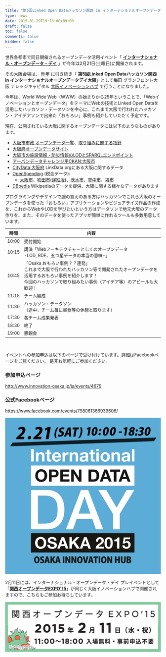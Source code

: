 ```yaml
---
title: "第5回Linked Open Dataハッカソン関西 in インターナショナルオープンデータデイ大阪(2/21)開催"
type: news
date: 2015-01-29T19:13:00+09:00
draft: false
toc: false
comments: false
hidden: false
---
```


世界各都市で同日開催されるオープンデータ活用イベント「
[**インターナショナル・オープンデータ・デイ**](インターナショナル・オープンデータ・デイ)
」が今年は2月21日(土曜日)に開催されます。  

その大阪会場は、
[昨年](/event/lod20140211-22/)
に引き続き「
**第5回Linked Open Dataハッカソン関西 in インターナショナルオープンデータデイ大阪**」として梅田 グランフロント大阪 ナレッジキャピタル 
[大阪イノベーションハブ](http://www.innovation-osaka.jp/ja/access)
で行うことになりました。  

今年は、World Wide Web（WWW）の始まりから25年ということで、「Webイノベーションとオープンデータ」をテーマにWebの技術とLinked Open Dataを活用したハッカソン・データソンを中心に、これまで大阪で行われたハッカソン・アイデアソンで出来た「おもろい」事例も紹介していただく予定です。  

現在、公開されている大阪に関するオープンデータには以下のようなものがあります。  

- [大阪市市政 オープンデータ一覧](http://www.city.osaka.lg.jp/toshikeikaku/page/0000250227.html)、[取り組みに関する指針](http://www.city.osaka.lg.jp/somu/page/0000295385.html)
- [大阪府オープンデータサイト](http://www.pref.osaka.lg.jp/kikaku_keikaku/opendata/index.html)
- [大阪市の施設情報・防災情報のLODとSPARQLエンドポイント](http://lodosaka.hozo.jp/OsakaCityMapLOD.htm)
- [アーバンデータチャレンジ用CKAN:大阪市](http://udct-data.aigid.jp/)
- [CityData:大阪府](http://citydata.jp/%E5%A4%A7%E9%98%AA%E5%BA%9C) LinkData.orgにある大阪に関するデータ
- [OpenSpending](https://openspending.org/) (税金データ):
  - [大阪市](https://openspending.org/osakacity_budget2014)、[吹田市](https://openspending.org/suita_city_budget)([詳細版](https://openspending.org/suita_city_general_account_budget))、[茨木市](https://openspending.org/ibaraki_2012_settlement)、[豊中市](https://openspending.org/toyonaka_2014_ippan)、[堺市](https://openspending.org/sakai_budget_v2)
- [DBpedia](http://ja.dbpedia.org/) Wikipediaのデータを提供、大阪に関する様々なデータがあります  

プログラミングやデザインで腕の覚えのある方はハッカソンでこれら大阪のオープンデータを使った「おもろい」アプリケーションやビジュアライズ作品の作成を、これからWebやLODを学びたいという方はデータソンで地元大阪のデータ作りを、また、そのデータを使ったアプリが簡単に作れるツールも多数用意しています。  

時間 | 内容
--- | ---
10:00 | 受付開始
10:15 | 講演「Webアーキテクチャーとしてのオープンデータ<br />-LOD, RDF、五つ星データの本当の意味-」
10:45 | 「Osaka おもろい事例？？連発」 <br />これまで大阪で行われたハッカソン等で開発されたオープンデータを活用するおもろい事例を紹介します！<br />今回のハッカソンで取り組みたい事例（アイデア等）のアピールも大歓迎！
11:15 | チーム編成
11:30 | ハッカソン・データソン<br />（途中，チーム毎に昼食等の休憩と取ります）
17:30 | 各チーム成果発表
18:30 | 終了
19:00 | 懇親会

<br />

イベントへの参加申込は以下のページで受け付けています。詳細はFacebookページをご覧ください。
是非お気軽にご参加ください。  

### 参加申込ページ

<http://www.innovation-osaka.jp/ja/events/4679>  

### 公式Facebookページ

<https://www.facebook.com/events/798061366939606/>  

[![インターナショナル・オープンデータ・デイ](/wp-content/uploads/2015/02/bnr_odd2015.png)](https://www.facebook.com/events/798061366939606/)  


2月11日には、インターナショナル・オープンデータ・デイ プレイベントとして「[**関西オープンデータEXPO'15**](http://expo15.theodi.jp/)」が同じく大阪イノベーションハブで開催されますので、こちらもご参加お待ちしています。  

[![関西オープンデータEXPO'15](/wp-content/uploads/2015/01/bnr_lod_expo2015_3.png)](http://expo15.theodi.jp/)
